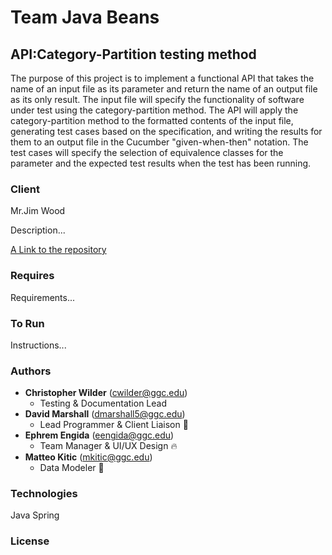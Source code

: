 <h1 align-"center">Team Java Beans</h1>
<h2>API:Category-Partition testing method</h2>

The purpose of this project is to implement a functional API that takes the name of an input file as its parameter and return the name of an output file as its only result. The input file will specify the functionality of software under test using the category-partition method. The API will apply the category-partition method to the formatted contents of the input file, generating test cases based on the specification, and writing the results for them to an output file in the Cucumber "given-when-then" notation. The test cases will specify the selection of equivalence classes for the parameter and the expected test results when the test has been running.

<h3>Client</h3>
Mr.Jim Wood
<p>
Description...
</p>

[A Link to the repository](https://github.com/MarshMaster11/Team_Java_Beans)

### Requires
Requirements...
### To Run
Instructions...
### Authors
- **Christopher Wilder** (cwilder@ggc.edu)
  - Testing & Documentation Lead
- **David Marshall** (dmarshall5@ggc.edu)
  - Lead Programmer & Client Liaison 🦀
- **Ephrem Engida** (eengida@ggc.edu)
  - Team Manager & UI/UX Design 🔥
- **Matteo Kitic** (mkitic@ggc.edu)
  - Data Modeler 🐯
 ### Technologies
  Java Spring
 ### License
